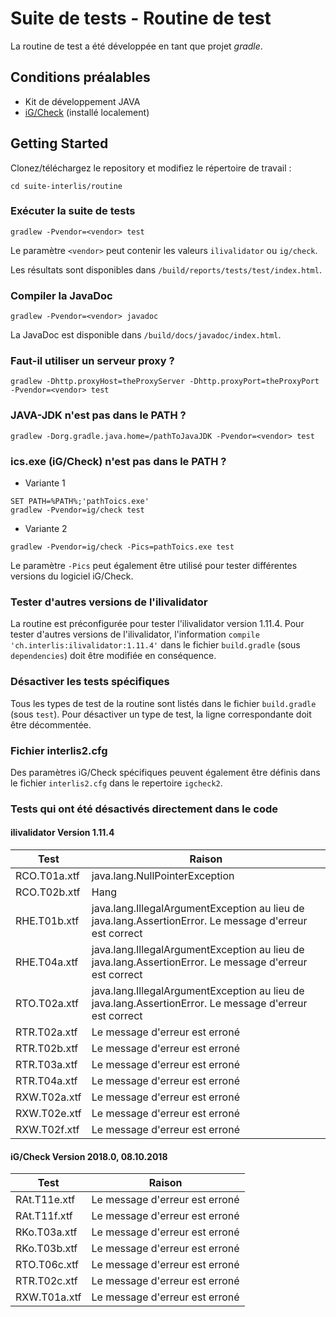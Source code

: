 
# Suite de tests - Routine de test
La routine de test a été développée en tant que projet *gradle*.

## Conditions préalables
- Kit de développement JAVA
- [iG/Check](https://www.interlis.ch/downloads/igcheck) (installé localement)

## Getting Started
Clonez/téléchargez le repository et modifiez le répertoire de travail :

```
cd suite-interlis/routine
```

### Exécuter la suite de tests
```
gradlew -Pvendor=<vendor> test
```
Le paramètre  ``<vendor>`` peut contenir les valeurs ``ilivalidator`` ou ``ig/check``.

Les résultats sont disponibles dans ``/build/reports/tests/test/index.html``.

### Compiler la JavaDoc
```
gradlew -Pvendor=<vendor> javadoc
```
La JavaDoc est disponible dans ``/build/docs/javadoc/index.html``.

### Faut-il utiliser un serveur proxy ?
```
gradlew -Dhttp.proxyHost=theProxyServer -Dhttp.proxyPort=theProxyPort -Pvendor=<vendor> test
```
### JAVA-JDK n'est pas dans le PATH ?
```
gradlew -Dorg.gradle.java.home=/pathToJavaJDK -Pvendor=<vendor> test
```
### ics.exe (iG/Check) n'est pas dans le PATH ?
- Variante 1
```
SET PATH=%PATH%;'pathToics.exe'
gradlew -Pvendor=ig/check test
```
- Variante 2
```
gradlew -Pvendor=ig/check -Pics=pathToics.exe test
```
Le paramètre ``-Pics`` peut également être utilisé pour tester différentes versions du logiciel iG/Check.

### Tester d'autres versions de l'ilivalidator
La routine est préconfigurée pour tester l'ilivalidator version 1.11.4.
Pour tester d'autres versions de l'ilivalidator, l'information ``compile 'ch.interlis:ilivalidator:1.11.4'`` dans le fichier ``build.gradle`` (sous ``dependencies``) doit être modifiée en conséquence.

### Désactiver les tests spécifiques
Tous les types de test de la routine sont listés dans le fichier  ``build.gradle`` (sous ``test``). Pour désactiver un type de test, la ligne correspondante doit être décommentée.

### Fichier interlis2.cfg
Des paramètres iG/Check spécifiques peuvent également être définis dans le fichier ``interlis2.cfg`` dans le repertoire ``igcheck2``.

### Tests qui ont été désactivés directement dans le code
#### ilivalidator Version 1.11.4
| Test | Raison |
| --- | --- |
| RCO.T01a.xtf | java.lang.NullPointerException |
| RCO.T02b.xtf | Hang |
| RHE.T01b.xtf | java.lang.IllegalArgumentException au lieu de java.lang.AssertionError. Le message d'erreur est correct |
| RHE.T04a.xtf | java.lang.IllegalArgumentException au lieu de java.lang.AssertionError. Le message d'erreur est correct |
| RTO.T02a.xtf | java.lang.IllegalArgumentException au lieu de java.lang.AssertionError. Le message d'erreur est correct |
| RTR.T02a.xtf | Le message d'erreur est erroné |
| RTR.T02b.xtf | Le message d'erreur est erroné |
| RTR.T03a.xtf | Le message d'erreur est erroné |
| RTR.T04a.xtf | Le message d'erreur est erroné |
| RXW.T02a.xtf | Le message d'erreur est erroné |
| RXW.T02e.xtf | Le message d'erreur est erroné |
| RXW.T02f.xtf | Le message d'erreur est erroné |

#### iG/Check Version 2018.0, 08.10.2018
| Test | Raison |
| --- | --- |
| RAt.T11e.xtf | Le message d'erreur est erroné |
| RAt.T11f.xtf | Le message d'erreur est erroné |
| RKo.T03a.xtf | Le message d'erreur est erroné |
| RKo.T03b.xtf | Le message d'erreur est erroné |
| RTO.T06c.xtf | Le message d'erreur est erroné |
| RTR.T02c.xtf | Le message d'erreur est erroné |
| RXW.T01a.xtf | Le message d'erreur est erroné |
